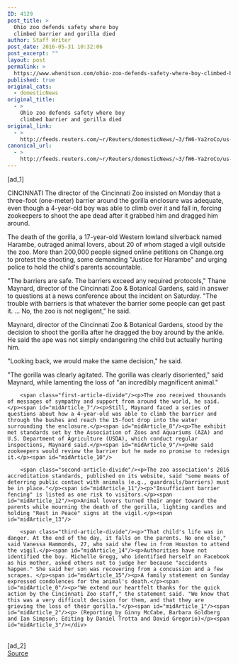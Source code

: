 ```yaml
---
ID: 4129
post_title: >
  Ohio zoo defends safety where boy
  climbed barrier and gorilla died
author: Staff Writer
post_date: 2016-05-31 10:32:06
post_excerpt: ""
layout: post
permalink: >
  https://www.whenitson.com/ohio-zoo-defends-safety-where-boy-climbed-barrier-and-gorilla-died/
published: true
original_cats:
  - domesticNews
original_title:
  - >
    Ohio zoo defends safety where boy
    climbed barrier and gorilla died
original_link:
  - >
    http://feeds.reuters.com/~r/Reuters/domesticNews/~3/fW6-Ya2roCo/us-ohio-gorilla-idUSKCN0YL1RC
canonical_url:
  - >
    http://feeds.reuters.com/~r/Reuters/domesticNews/~3/fW6-Ya2roCo/us-ohio-gorilla-idUSKCN0YL1RC
---
```

 [ad_1]
<br><div id="articleText">
<span id="midArticle_start"/>

<span id="midArticle_0"/><span class="focusParagraph" readability="6"><p><span class="articleLocation">CINCINNATI</span> The director of the Cincinnati Zoo insisted on Monday that a three-foot (one-meter) barrier around the gorilla enclosure was adequate, even though a 4-year-old boy was able to climb over it and fall in, forcing zookeepers to shoot the ape dead after it grabbed him and dragged him around.</p></span><span id="midArticle_1"/><p>The death of the gorilla, a 17-year-old Western lowland silverback named Harambe, outraged animal lovers, about 20 of whom staged a vigil outside the zoo. More than 200,000 people signed online petitions on Change.org to protest the shooting, some demanding "Justice for Harambe" and urging police to hold the child's parents accountable.</p><span id="midArticle_2"/><p>"The barriers are safe. The barriers exceed any required protocols," Thane Maynard, director of the Cincinnati Zoo &amp; Botanical Gardens, said in answer to questions at a news conference about the incident on Saturday. "The trouble with barriers is that whatever the barrier some people can get past it. ... No, the zoo is not negligent," he said.</p><span id="midArticle_3"/><p>Maynard, director of the Cincinnati Zoo &amp; Botanical Gardens, stood by the decision to shoot the gorilla after he dragged the boy around by the ankle. He said the ape was not simply endangering the child but actually hurting him.</p><span id="midArticle_4"/><p>"Looking back, we would make the same decision," he said.</p><span id="midArticle_5"/><p>"The gorilla was clearly agitated. The gorilla was clearly disoriented," said Maynard, while lamenting the loss of "an incredibly magnificent animal."</p><span id="midArticle_6"/>
        
        <span class="first-article-divide"/><p>The zoo received thousands of messages of sympathy and support from around the world, he said.</p><span id="midArticle_7"/><p>Still, Maynard faced a series of questions about how a 4-year-old was able to climb the barrier and through the bushes and reach the 15-foot drop into the water surrounding the enclosure.</p><span id="midArticle_8"/><p>The exhibit met standards set by the Association of Zoos and Aquariums (AZA) and U.S. Department of Agriculture (USDA), which conduct regular inspections, Maynard said.</p><span id="midArticle_9"/><p>He said zookeepers would review the barrier but he made no promise to redesign it.</p><span id="midArticle_10"/>
        
        <span class="second-article-divide"/><p>The zoo association's 2016 accreditation standards, published on its website, said "some means of deterring public contact with animals (e.g., guardrails/barriers) must be in place."</p><span id="midArticle_11"/><p>"Insufficient barrier fencing" is listed as one risk to visitors.</p><span id="midArticle_12"/><p>Animal lovers turned their anger toward the parents while mourning the death of the gorilla, lighting candles and holding "Rest in Peace" signs at the vigil.</p><span id="midArticle_13"/>
        
        <span class="third-article-divide"/><p>"That child's life was in danger. At the end of the day, it falls on the parents. No one else," said Vanessa Hammonds, 27, who said she flew in from Houston to attend the vigil.</p><span id="midArticle_14"/><p>Authorities have not identified the boy. Michelle Gregg, who identified herself on Facebook as his mother, asked others not to judge her because "accidents happen." She said her son was recovering from a concussion and a few scrapes. </p><span id="midArticle_15"/><p>A family statement on Sunday expressed condolences for the animal's death.</p><span id="midArticle_0"/><p>"We extend our heartfelt thanks for the quick action by the Cincinnati Zoo staff," the statement said. "We know that this was a very difficult decision for them, and that they are grieving the loss of their gorilla."</p><span id="midArticle_1"/><span id="midArticle_2"/><p> (Reporting by Ginny McCabe, Barbara Goldberg and Ian Simpson; Editing by Daniel Trotta and David Gregorio)</p><span id="midArticle_3"/></div>
<br>[ad_2]
<br><a href="http://feeds.reuters.com/~r/Reuters/domesticNews/~3/fW6-Ya2roCo/us-ohio-gorilla-idUSKCN0YL1RC">Source </a>